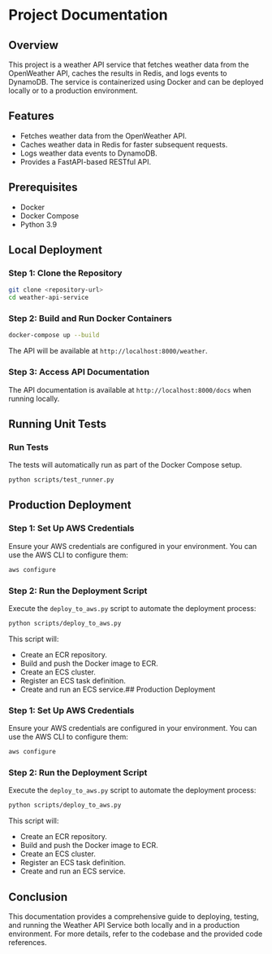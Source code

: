 # Project Documentation

## Overview

This project is a weather API service that fetches weather data from the OpenWeather API, caches the results in Redis, and logs events to DynamoDB. The service is containerized using Docker and can be deployed locally or to a production environment.

## Features

- Fetches weather data from the OpenWeather API.
- Caches weather data in Redis for faster subsequent requests.
- Logs weather data events to DynamoDB.
- Provides a FastAPI-based RESTful API.

## Prerequisites

- Docker
- Docker Compose
- Python 3.9

## Local Deployment

### Step 1: Clone the Repository

```sh
git clone <repository-url>
cd weather-api-service
```

### Step 2: Build and Run Docker Containers

```sh
docker-compose up --build
```

The API will be available at `http://localhost:8000/weather`.

### Step 3: Access API Documentation

The API documentation is available at `http://localhost:8000/docs` when running locally.

## Running Unit Tests

### Run Tests

The tests will automatically run as part of the Docker Compose setup.

```sh
python scripts/test_runner.py
```

## Production Deployment

### Step 1: Set Up AWS Credentials

Ensure your AWS credentials are configured in your environment. You can use the AWS CLI to configure them:

```sh
aws configure
```

### Step 2: Run the Deployment Script

Execute the `deploy_to_aws.py` script to automate the deployment process:

```sh
python scripts/deploy_to_aws.py
```

This script will:
- Create an ECR repository.
- Build and push the Docker image to ECR.
- Create an ECS cluster.
- Register an ECS task definition.
- Create and run an ECS service.## Production Deployment

### Step 1: Set Up AWS Credentials

Ensure your AWS credentials are configured in your environment. You can use the AWS CLI to configure them:

```sh
aws configure
```

### Step 2: Run the Deployment Script

Execute the `deploy_to_aws.py` script to automate the deployment process:

```sh
python scripts/deploy_to_aws.py
```

This script will:
- Create an ECR repository.
- Build and push the Docker image to ECR.
- Create an ECS cluster.
- Register an ECS task definition.
- Create and run an ECS service.
## Conclusion

This documentation provides a comprehensive guide to deploying, testing, and running the Weather API Service both locally and in a production environment. For more details, refer to the codebase and the provided code references.
